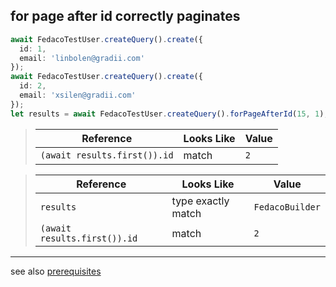 ## for page after id correctly paginates

```typescript
await FedacoTestUser.createQuery().create({
  id: 1,
  email: 'linbolen@gradii.com'
});
await FedacoTestUser.createQuery().create({
  id: 2,
  email: 'xsilen@gradii.com'
});
let results = await FedacoTestUser.createQuery().forPageAfterId(15, 1);
```


> | Reference | Looks Like | Value |
> | ------ | ----- | ----- |
> | `(await results.first()).id` | match | `2` |


> | Reference | Looks Like | Value |
> | ------ | ----- | ----- |
> | `results` | type exactly match | `FedacoBuilder` |
> | `(await results.first()).id` | match | `2` |


----
see also [prerequisites](./prerequisite.md)
